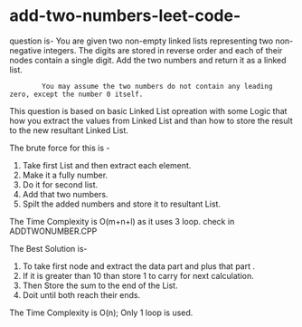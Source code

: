 # add-two-numbers-leet-code-
question is-
            You are given two non-empty linked lists representing two non-negative integers. The digits are stored in reverse order and               each of their nodes contain a single digit. Add the two numbers and return it as a linked list.

            You may assume the two numbers do not contain any leading zero, except the number 0 itself.
            
This question is based on basic Linked List opreation with some Logic that how you extract the values from Linked List 
and than how to store the result to the new resultant Linked List.

The brute force for this is -
  1. Take first List and then extract each element.
  2. Make it a fully number.
  3. Do it for second list.
  4. Add that two numbers.
  5. Spilt the added numbers and store it to resultant List.
  
  The Time Complexity is O(m+n+l) 
 as it uses 3 loop. 
 check in ADDTWONUMBER.CPP
 
The Best Solution is-
  1. To take first node and extract the data part and plus that part .
  2. If it is greater than 10 than store 1 to carry for next calculation.
  3. Then Store the sum to the end of the List.
  4. Doit until both reach their ends.
  
  The Time Complexity is O(n);
  Only 1 loop is used.
